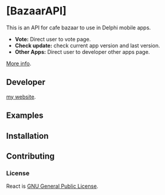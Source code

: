 # [BazaarAPI]

This is an API for cafe bazaar to use in Delphi mobile apps.

* **Vote:** Direct user to vote page.
* **Check update:** check current app version and last version.
* **Other Apps:** Direct user to developer other apps page.

[More info](http://developers.cafebazaar.ir/fa/docs/).

## Developer

[my website](http://asanyab.org/).  


## Examples

## Installation


## Contributing

### License

React is [GNU General Public License](./LICENSE).
